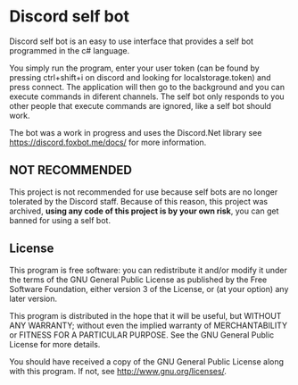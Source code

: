 # Discord self bot
Discord self bot is an easy to use interface that provides a self bot programmed in the c# language.

You simply run the program, enter your user token (can be found by pressing ctrl+shift+i on discord and looking for localstorage.token) and press connect. The application will then go to the background and you can execute commands in diferent channels. The self bot only responds to you other people that execute commands are ignored, like a self bot should work.

The bot was a work in progress and uses the Discord.Net library see https://discord.foxbot.me/docs/ for more information.

## NOT RECOMMENDED
This project is not recommended for use because self bots are no longer tolerated by the Discord staff. Because of this reason, this project was archived, **using any code of this project is by your own risk**, you can get banned for using a self bot.

## License

This program is free software: you can redistribute it and/or modify
it under the terms of the GNU General Public License as published by
the Free Software Foundation, either version 3 of the License, or
(at your option) any later version.

This program is distributed in the hope that it will be useful,
but WITHOUT ANY WARRANTY; without even the implied warranty of
MERCHANTABILITY or FITNESS FOR A PARTICULAR PURPOSE.  See the
GNU General Public License for more details.

You should have received a copy of the GNU General Public License
along with this program.  If not, see <http://www.gnu.org/licenses/>.
